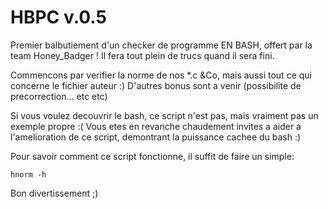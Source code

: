 HBPC v.0.5
====

Premier balbutiement d'un checker de programme EN BASH, offert par la team Honey_Badger !
Il fera tout plein de trucs quand il sera fini.

Commencons par verifier la norme de nos *.c &Co,
mais aussi tout ce qui concerne le fichier auteur :)
D'autres bonus sont a venir (possibilite de precorrection... etc etc)

Si vous voulez decouvrir le bash, ce script n'est pas, mais vraiment pas un exemple propre :(
Vous etes en revanche chaudement invites a aider a l'amelioration de ce script, demontrant la puissance cachee du bash :)

Pour savoir comment ce script fonctionne, il suffit de faire un simple:

    hnorm -h
    
Bon divertissement ;)
